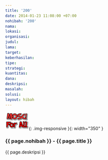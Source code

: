 ```yaml
---
title: '200'
date: 2014-01-23 11:08:00 +07:00
nohibah: '200'
nama:
lokasi:
organisasi:
judul:
lama:
target:
keberhasilan:
tipe:
strategi:
kuantitas:
dana:
deskripsi:
masalah:
solusi:
layout: hibah
---
```


![200](/static/img/hibahcms/200.png){: .img-responsive }{: width="350" }

### {{ page.nohibah }} - {{ page.title }}

{{ page.deskripsi }}
